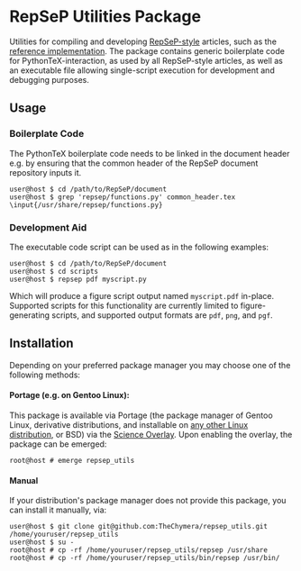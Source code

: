 # RepSeP Utilities Package

Utilities for compiling and developing [RepSeP-style](https://youtu.be/WbjQYBuyKdk) articles, such as the [reference implementation](https://github.com/TheChymera/RepSeP).
The package contains generic boilerplate code for PythonTeX-interaction, as used by all RepSeP-style articles, as well as an executable file allowing single-script execution for development and debugging purposes.

## Usage

### Boilerplate Code

The PythonTeX boilerplate code needs to be linked in the document header e.g. by ensuring that the common header of the RepSeP document repository inputs it.

```console
user@host $ cd /path/to/RepSeP/document
user@host $ grep 'repsep/functions.py' common_header.tex
\input{/usr/share/repsep/functions.py}
```

### Development Aid

The executable code script can be used as in the following examples:

```console
user@host $ cd /path/to/RepSeP/document
user@host $ cd scripts
user@host $ repsep pdf myscript.py
```

Which will produce a figure script output named `myscript.pdf` in-place.
Supported scripts for this functionality are currently limited to figure-generating scripts, and supported output formats are `pdf`, `png`, and `pgf`.

## Installation

Depending on your preferred package manager you may choose one of the following methods:

#### Portage (e.g. on Gentoo Linux):
This package is available via Portage (the package manager of Gentoo Linux, derivative distributions, and installable on [any other Linux distribution](https://wiki.gentoo.org/wiki/Project:Prefix), or BSD) via the [Science Overlay](https://github.com/gentoo/sci).
Upon enabling the overlay, the package can be emerged:

```console
root@host # emerge repsep_utils
```

#### Manual
If your distribution's package manager does not provide this package, you can install it manually, via:

```console
user@host $ git clone git@github.com:TheChymera/repsep_utils.git /home/youruser/repsep_utils
user@host $ su -
root@host # cp -rf /home/youruser/repsep_utils/repsep /usr/share
root@host # cp -rf /home/youruser/repsep_utils/bin/repsep /usr/bin/ 
```

